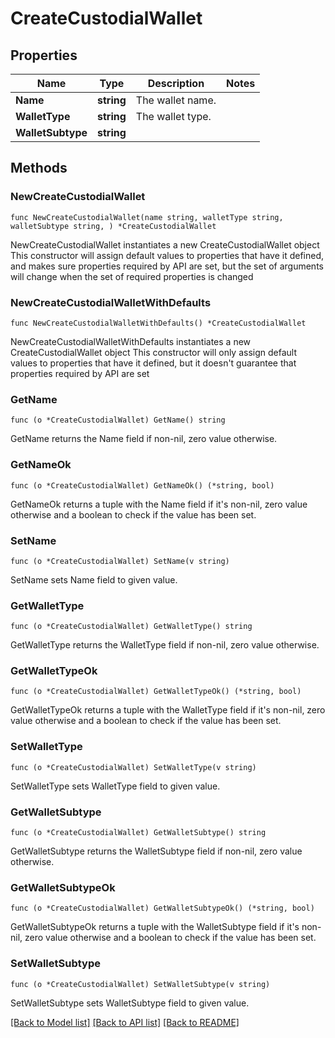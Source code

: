 # CreateCustodialWallet

## Properties

Name | Type | Description | Notes
------------ | ------------- | ------------- | -------------
**Name** | **string** | The wallet name. | 
**WalletType** | **string** | The wallet type. | 
**WalletSubtype** | **string** |  | 

## Methods

### NewCreateCustodialWallet

`func NewCreateCustodialWallet(name string, walletType string, walletSubtype string, ) *CreateCustodialWallet`

NewCreateCustodialWallet instantiates a new CreateCustodialWallet object
This constructor will assign default values to properties that have it defined,
and makes sure properties required by API are set, but the set of arguments
will change when the set of required properties is changed

### NewCreateCustodialWalletWithDefaults

`func NewCreateCustodialWalletWithDefaults() *CreateCustodialWallet`

NewCreateCustodialWalletWithDefaults instantiates a new CreateCustodialWallet object
This constructor will only assign default values to properties that have it defined,
but it doesn't guarantee that properties required by API are set

### GetName

`func (o *CreateCustodialWallet) GetName() string`

GetName returns the Name field if non-nil, zero value otherwise.

### GetNameOk

`func (o *CreateCustodialWallet) GetNameOk() (*string, bool)`

GetNameOk returns a tuple with the Name field if it's non-nil, zero value otherwise
and a boolean to check if the value has been set.

### SetName

`func (o *CreateCustodialWallet) SetName(v string)`

SetName sets Name field to given value.


### GetWalletType

`func (o *CreateCustodialWallet) GetWalletType() string`

GetWalletType returns the WalletType field if non-nil, zero value otherwise.

### GetWalletTypeOk

`func (o *CreateCustodialWallet) GetWalletTypeOk() (*string, bool)`

GetWalletTypeOk returns a tuple with the WalletType field if it's non-nil, zero value otherwise
and a boolean to check if the value has been set.

### SetWalletType

`func (o *CreateCustodialWallet) SetWalletType(v string)`

SetWalletType sets WalletType field to given value.


### GetWalletSubtype

`func (o *CreateCustodialWallet) GetWalletSubtype() string`

GetWalletSubtype returns the WalletSubtype field if non-nil, zero value otherwise.

### GetWalletSubtypeOk

`func (o *CreateCustodialWallet) GetWalletSubtypeOk() (*string, bool)`

GetWalletSubtypeOk returns a tuple with the WalletSubtype field if it's non-nil, zero value otherwise
and a boolean to check if the value has been set.

### SetWalletSubtype

`func (o *CreateCustodialWallet) SetWalletSubtype(v string)`

SetWalletSubtype sets WalletSubtype field to given value.



[[Back to Model list]](../README.md#documentation-for-models) [[Back to API list]](../README.md#documentation-for-api-endpoints) [[Back to README]](../README.md)


